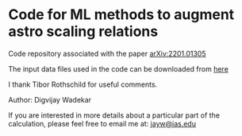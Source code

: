 # Code for ML methods to augment astro scaling relations

Code repository associated with the paper [arXiv:2201.01305](https://arxiv.org/abs/2201.01305)

The input data files used in the code can be downloaded from
[here](https://drive.google.com/drive/folders/1lDG-jtQjpGAh7QAEQ4KYKrY8Iu3Y6h-H?usp=sharing)

I thank Tibor Rothschild for useful comments.

Author: Digvijay Wadekar

If you are interested in more details about a particular part of the calculation, please feel free to email me at: jayw@ias.edu